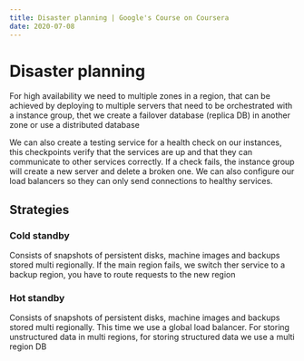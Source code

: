 ```yaml
---
title: Disaster planning | Google's Course on Coursera
date: 2020-07-08
---
```



# Disaster planning

For high availability we need to multiple zones in a region, that can be achieved by deploying to multiple servers that need to be orchestrated with a instance group, thet we create a failover database (replica DB) in another zone or use a distributed database

We can also create a testing service for a health check on our instances, this checkpoints verify that the services are up and that they can communicate to other services correctly. If a check fails, the instance group will create a new server and delete a broken one.
We can also configure our load balancers so they can only send connections to healthy services.

## Strategies

### Cold standby
Consists of snapshots of persistent disks, machine images and backups stored multi regionally. If the main region fails, we switch ther service to a backup region, you have to route requests to the new region

### Hot standby

Consists of snapshots of persistent disks, machine images and backups stored multi regionally. This time we use a global load balancer. For storing unstructured data in multi regions, for storing structured data we use a multi region DB
